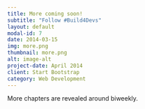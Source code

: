 ```yaml
---
title: More coming soon!
subtitle: "Follow #Build4Devs" 
layout: default
modal-id: 7
date: 2014-03-15
img: more.png
thumbnail: more.png
alt: image-alt
project-date: April 2014
client: Start Bootstrap
category: Web Development
---
```


More chapters are revealed around biweekly. 

